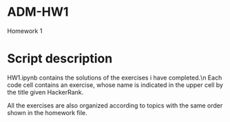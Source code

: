 # ADM-HW1
Homework 1

# Script description
HW1.ipynb contains the solutions of the exercises i have completed.\n
Each code cell contains an exercise, whose name is indicated in the upper cell by the title given HackerRank.

All the exercises are also organized according to topics with the same order shown in the homework file.
